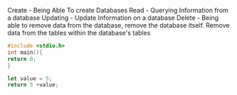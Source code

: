 
Create - Being Able To create Databases
Read - Querying Information from a database
Updating - Update Information on a database
Delete - Being able to remove data from the database, remove the database itself. Remove data from the tables within the database's tables


```c
#include <stdio.h>
int main(){
return 0;
}
```
```javascript
let value = 5;
return 5 +value;

```
